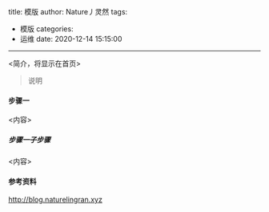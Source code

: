 title: 模版
author: Nature丿灵然
tags:
  - 模版
categories:
  - 运维
date: 2020-12-14 15:15:00
---
<简介，将显示在首页>

<!--more-->

> 说明

#### 步骤一

<内容>

##### 步骤一子步骤

<内容>

#### 参考资料

<http://blog.naturelingran.xyz>
